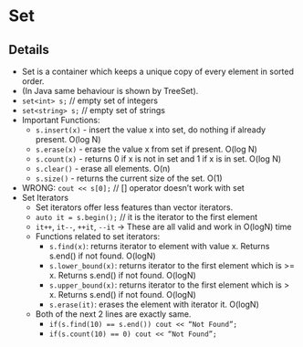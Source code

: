 # Set

## Details
* Set is a container which keeps a unique copy of every element in sorted order.
* (In Java same behaviour is shown by TreeSet).
* `set<int> s;` // empty set of integers
* `set<string> s;` // empty set of strings
* Important Functions:
    * `s.insert(x)` - insert the value x into set, do nothing if already present. O(log N)
    * `s.erase(x)` - erase the value x from set if present. O(log N)
    * `s.count(x)` - returns 0 if x is not in set and 1 if x is in set. O(log N)
    * `s.clear()` - erase all elements. O(n)
    * `s.size()` - returns the current size of the set. O(1)
* WRONG: `cout << s[0];` // [] operator doesn’t work with set
* Set Iterators
    * Set iterators offer less features than vector iterators.
    * `auto it = s.begin();` // it is the iterator to the first element
    * `it++`, `it--`, `++it`, `--it`   ->   These are all valid and work in O(logN) time
    * Functions related to set iterators:
        * `s.find(x)`: returns iterator to element with value x. Returns s.end() if not found. O(logN)
        * `s.lower_bound(x)`: returns iterator to the first element which is >= x. Returns s.end() if not found. O(logN)
        * `s.upper_bound(x)`: returns iterator to the first element which is > x. Returns s.end() if not found. O(logN)
        * `s.erase(it)`: erases the element with iterator it. O(logN)
    * Both of the next 2 lines are exactly same.
        * `if(s.find(10) == s.end()) cout << “Not Found”;`
        * `if(s.count(10) == 0) cout << “Not Found”;`
